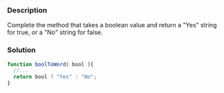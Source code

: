 ### Description

Complete the method that takes a boolean value and return a "Yes" string for true, or a "No" string for false.

### Solution

```js
function boolToWord( bool ){
  //...
  return bool ? "Yes" : "No";
}
```